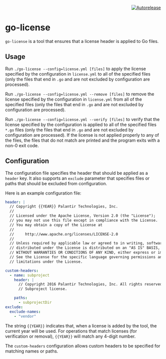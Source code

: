 <p align="right">
<a href="https://autorelease.general.dmz.palantir.tech/palantir/go-license"><img src="https://img.shields.io/badge/Perform%20an-Autorelease-success.svg" alt="Autorelease"></a>
</p>

go-license
==========
`go-license` is a tool that ensures that a license header is applied to Go files.

Usage
-----
Run `./go-license --config=license.yml [files]` to apply the license specified by the configuration in `license.yml` to all of the specified files (only the files that end in `.go` and are not excluded by configuration are processed).

Run `./go-license --config=license.yml --remove [files]` to remove the license specified by the configuration in `license.yml` from all of the specified files (only the files that end in `.go` and are not excluded by configuration are processed).

Run `./go-license --config=license.yml --verify [files]` to verify that the license specified by the configuration is applied to all of the specified files `*.go` files (only the files that end in `.go` and are not excluded by configuration are processed). If the license is not applied properly to any of the files, the files that do not match are printed and the program exits with a non-0 exit code.

Configuration
-------------
The configuration file specifies the header that should be applied as a `header` key. It also supports an `exclude` parameter that specifies files or paths that should be excluded from configuration.

Here is an example configuration file:

```yml
header: |
  // Copyright {{YEAR}} Palantir Technologies, Inc.
  //
  // Licensed under the Apache License, Version 2.0 (the "License");
  // you may not use this file except in compliance with the License.
  // You may obtain a copy of the License at
  //
  //     http://www.apache.org/licenses/LICENSE-2.0
  //
  // Unless required by applicable law or agreed to in writing, software
  // distributed under the License is distributed on an "AS IS" BASIS,
  // WITHOUT WARRANTIES OR CONDITIONS OF ANY KIND, either express or implied.
  // See the License for the specific language governing permissions and
  // limitations under the License.

custom-headers:
  - name: subproject
    header: |
      // Copyright 2016 Palantir Technologies, Inc. All rights reserved.
      // Subproject license.

    paths:
      - subprojectDir
exclude:
  exclude-names:
    - "vendor"
```

The string `{{YEAR}}` indicates that, when a license is added by the tool, the current year will be used. For operations that match licenses (for verification or removal), `{{YEAR}}` will match any 4-digit number.

The `custom-headers` configuration allows custom headers to be specified for matching names or paths.
